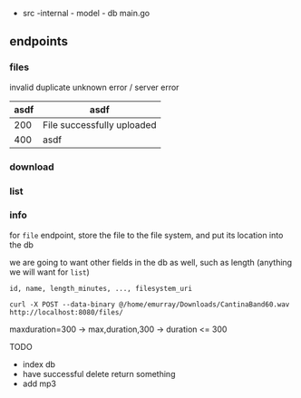 


- src
    -internal
        - model
        - db
    main.go


## endpoints

### files

invalid
duplicate
unknown error / server error

| asdf | asdf |
| --- | --- |
| 200 | File successfully uploaded |
| 400 | asdf |

### download

### list

### info


for `file` endpoint, store the file to the file system, and put its location
into the db

we are going to want other fields in the db as well, such as length
(anything we will want for `list`)

```
id, name, length_minutes, ..., filesystem_uri
```

`curl -X POST --data-binary @/home/emurray/Downloads/CantinaBand60.wav http://localhost:8080/files/`


maxduration=300 -> max,duration,300 -> duration <= 300

TODO
- index db
- have successful delete return something
- add mp3